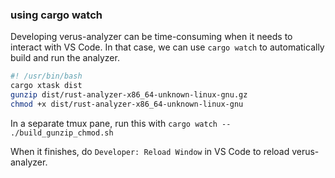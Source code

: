 ### using cargo watch
Developing verus-analyzer can be time-consuming when it needs to interact with VS Code. In that case, we can use `cargo watch` to automatically build and run the analyzer. 

```bash
#! /usr/bin/bash
cargo xtask dist
gunzip dist/rust-analyzer-x86_64-unknown-linux-gnu.gz
chmod +x dist/rust-analyzer-x86_64-unknown-linux-gnu
```

In a separate tmux pane, run this with `cargo watch -- ./build_gunzip_chmod.sh`

When it finishes, do `Developer: Reload Window` in VS Code to reload verus-analyzer.
